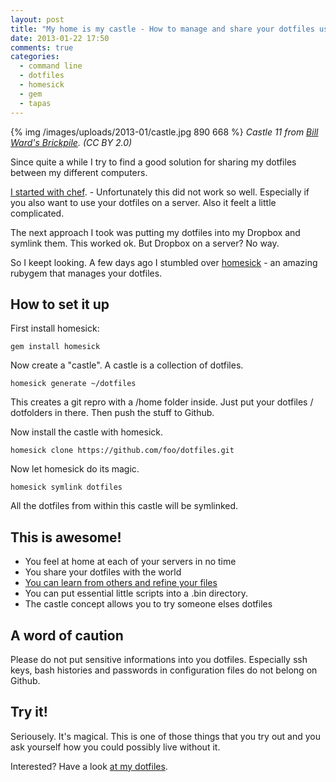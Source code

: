 ```yaml
---
layout: post
title: "My home is my castle - How to manage and share your dotfiles using homesick"
date: 2013-01-22 17:50
comments: true
categories: 
  - command line
  - dotfiles
  - homesick
  - gem
  - tapas
---
```


{% img /images/uploads/2013-01/castle.jpg 890 668 %}
*Castle 11 from [Bill Ward's Brickpile][1]. (CC BY 2.0)*

Since quite a while I try to find a good solution for sharing my dotfiles between my different computers. 

[I started with chef][2]. - Unfortunately this did not work so well. Especially if you also want to use your dotfiles on a server. Also it feelt a little complicated. 

The next approach I took was putting my dotfiles into my Dropbox and symlink them. This worked ok. But Dropbox on a server? No way. 

So I keept looking. A few days ago I stumbled over
[homesick][3] - an amazing rubygem that manages your dotfiles.

## How to set it up

First install homesick:

    gem install homesick

Now create a "castle". A castle is a collection of dotfiles.

    homesick generate ~/dotfiles

This creates a git repro with a /home folder inside. Just put your dotfiles / dotfolders in there. Then push the stuff to Github.

Now install the castle with homesick.

    homesick clone https://github.com/foo/dotfiles.git

Now let homesick do its magic.

    homesick symlink dotfiles

All the dotfiles from within this castle will be symlinked.

## This is awesome!

* You feel at home at each of your servers in no time
* You share your dotfiles with the world
* [You can learn from others and refine your files][4]
* You can put essential little scripts into a .bin directory.
* The castle concept allows you to try someone elses dotfiles

## A word of caution

Please do not put sensitive informations into you dotfiles.
Especially ssh keys, bash histories and passwords in configuration
files do not belong on Github.

## Try it!

Seriousely. It's magical. This is one of those things that you try out and you ask yourself how you could possibly live without it. 

Interested? Have a look [at my dotfiles][5].

[1]: http://www.flickr.com/photos/billward/3393266991/
[2]: http://www.mug.im/blog/2012/10/01/how-to-setup-your-mac-automatically-with-chef/
[3]: https://github.com/technicalpickles/homesick
[4]: http://dotfiles.github.io/
[5]: https://github.com/shostakovich/dotfiles
